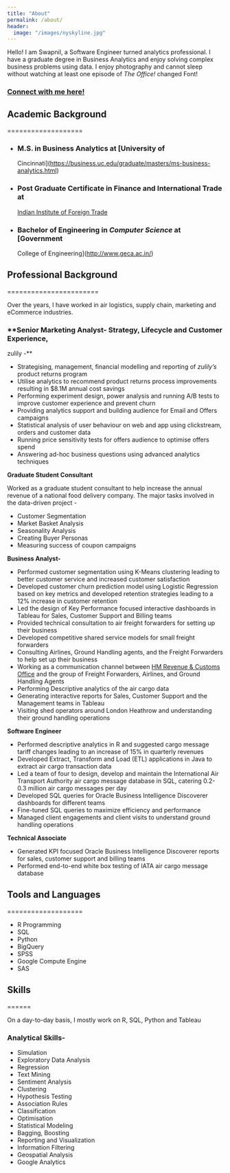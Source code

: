 ```yaml
---
title: "About"
permalink: /about/
header:
  image: "/images/nyskyline.jpg"
---
```

<style>
.column-left{
  float: left;
  width: 50%;
  text-align: left;
  font-size: 3;
}

.column-right{
  float: right;
  width: 50%;
  text-align: right;
  font-size: 5em;
}
</style>
Hello! I am Swapnil, a Software Engineer turned analytics professional.
I have a graduate degree in Business Analytics and enjoy solving complex
business problems using data. I enjoy photography and cannot sleep
without watching at least one episode of *The Office!*
changed Font!

### **[Connect with me here!](http://www.linkedin.com/in/swapnilsp)**

## Academic Background
===================

-   ### **M.S. in Business Analytics** at [University of
    Cincinnati](https://business.uc.edu/graduate/masters/ms-business-analytics.html)

-   ### **Post Graduate Certificate in Finance and International Trade** at
    [Indian Institute of Foreign Trade](http://www.iift.edu)

-   ### **Bachelor of Engineering** in *Computer Science* at [Government
    College of Engineering](http://www.geca.ac.in/)

## Professional Background
=======================

Over the years, I have worked in air logistics, supply chain, marketing
and eCommerce industries.

### **Senior Marketing Analyst- Strategy, Lifecycle and Customer Experience,
zulily -**

-   Strategising, management, financial modelling and reporting of
    *zulily’s* product returns program
-   Utilise analytics to recommend product returns process improvements
    resulting in $8.1M annual cost savings
-   Performing experiment design, power analysis and running A/B tests
    to improve customer experience and prevent churn
-   Providing analytics support and building audience for Email and
    Offers campaigns
-   Statistical analysis of user behaviour on web and app using
    clickstream, orders and customer data
-   Running price sensitivity tests for offers audience to optimise
    offers spend
-   Answering ad-hoc business questions using advanced analytics
    techniques

**Graduate Student Consultant**

Worked as a graduate student consultant to help increase the annual
revenue of a national food delivery company. The major tasks involved in
the data-driven project -

-   Customer Segmentation
-   Market Basket Analysis
-   Seasonality Analysis
-   Creating Buyer Personas
-   Measuring success of coupon campaigns

**Business Analyst-**

-   Performed customer segmentation using K-Means clustering leading to
    better customer service and increased customer satisfaction
-   Developed customer churn prediction model using Logistic Regression
    based on key metrics and developed retention strategies leading to a
    12% increase in customer retention
-   Led the design of Key Performance focused interactive dashboards in
    Tableau for Sales, Customer Support and Billing teams
-   Provided technical consultation to air freight forwarders for
    setting up their business
-   Developed competitive shared service models for small freight
    forwarders
-   Consulting Airlines, Ground Handling agents, and the Freight
    Forwarders to help set up their business
-   Working as a communication channel between [HM Revenue & Customs
    Office](https://www.gov.uk/guidance/chief-trader-import-and-export-processing-system)
    and the group of Freight Forwarders, Airlines, and Ground Handling
    Agents
-   Performing Descriptive analytics of the air cargo data
-   Generating interactive reports for Sales, Customer Support and the
    Management teams in Tableau
-   Visiting shed operators around London Heathrow and understanding
    their ground handling operations

**Software Engineer**

-   Performed descriptive analytics in R and suggested cargo message
    tariff changes leading to an increase of 15% in quarterly revenues
-   Developed Extract, Transform and Load (ETL) applications in Java to
    extract air cargo transaction data
-   Led a team of four to design, develop and maintain the International
    Air Transport Authority air cargo message database in SQL, catering
    0.2-0.3 million air cargo messages per day
-   Developed SQL queries for Oracle Business Intelligence Discoverer
    dashboards for different teams
-   Fine-tuned SQL queries to maximize efficiency and performance
-   Managed client engagements and client visits to understand ground
    handling operations

**Technical Associate**

-   Generated KPI focused Oracle Business Intelligence Discoverer
    reports for sales, customer support and billing teams
-   Performed end-to-end white box testing of IATA air cargo message
    database

## Tools and Languages
===================

-   R Programming
-   SQL
-   Python
-   BigQuery
-   SPSS
-   Google Compute Engine
-   SAS

## Skills
======

On a day-to-day basis, I mostly work on R, SQL, Python and Tableau

### Analytical Skills-

-   Simulation
-   Exploratory Data Analysis
-   Regression
-   Text Mining
-   Sentiment Analysis
-   Clustering
-   Hypothesis Testing
-   Association Rules
-   Classification
-   Optimisation
-   Statistical Modeling
-   Bagging, Boosting
-   Reporting and Visualization
-   Information Filtering
-   Geospatial Analysis
-   Google Analytics
